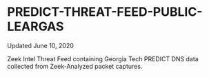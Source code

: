 # PREDICT-THREAT-FEED-PUBLIC-LEARGAS

Updated June 10, 2020

Zeek Intel Threat Feed containing Georgia Tech PREDICT DNS data collected from Zeek-Analyzed packet captures.
